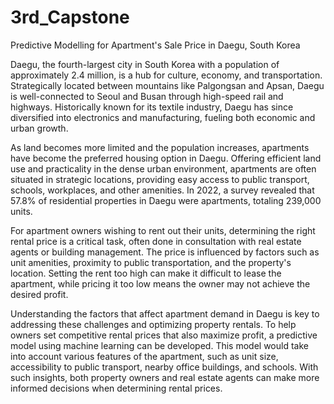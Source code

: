 # 3rd_Capstone
Predictive Modelling for Apartment's Sale Price in Daegu, South Korea

Daegu, the fourth-largest city in South Korea with a population of approximately 2.4 million, is a hub for culture, economy, and transportation. Strategically located between mountains like Palgongsan and Apsan, Daegu is well-connected to Seoul and Busan through high-speed rail and highways. Historically known for its textile industry, Daegu has since diversified into electronics and manufacturing, fueling both economic and urban growth.

As land becomes more limited and the population increases, apartments have become the preferred housing option in Daegu. Offering efficient land use and practicality in the dense urban environment, apartments are often situated in strategic locations, providing easy access to public transport, schools, workplaces, and other amenities. In 2022, a survey revealed that 57.8% of residential properties in Daegu were apartments, totaling 239,000 units.

For apartment owners wishing to rent out their units, determining the right rental price is a critical task, often done in consultation with real estate agents or building management. The price is influenced by factors such as unit amenities, proximity to public transportation, and the property's location. Setting the rent too high can make it difficult to lease the apartment, while pricing it too low means the owner may not achieve the desired profit.

Understanding the factors that affect apartment demand in Daegu is key to addressing these challenges and optimizing property rentals. To help owners set competitive rental prices that also maximize profit, a predictive model using machine learning can be developed. This model would take into account various features of the apartment, such as unit size, accessibility to public transport, nearby office buildings, and schools. With such insights, both property owners and real estate agents can make more informed decisions when determining rental prices.
